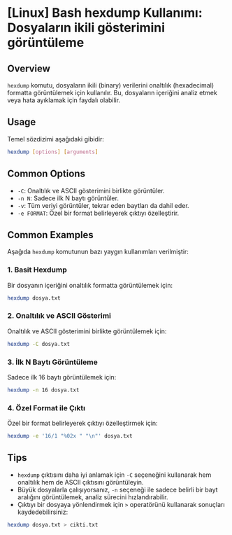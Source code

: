 # [Linux] Bash hexdump Kullanımı: Dosyaların ikili gösterimini görüntüleme

## Overview
`hexdump` komutu, dosyaların ikili (binary) verilerini onaltılık (hexadecimal) formatta görüntülemek için kullanılır. Bu, dosyaların içeriğini analiz etmek veya hata ayıklamak için faydalı olabilir.

## Usage
Temel sözdizimi aşağıdaki gibidir:
```bash
hexdump [options] [arguments]
```

## Common Options
- `-C`: Onaltılık ve ASCII gösterimini birlikte görüntüler.
- `-n N`: Sadece ilk N baytı görüntüler.
- `-v`: Tüm veriyi görüntüler, tekrar eden baytları da dahil eder.
- `-e FORMAT`: Özel bir format belirleyerek çıktıyı özelleştirir.

## Common Examples
Aşağıda `hexdump` komutunun bazı yaygın kullanımları verilmiştir:

### 1. Basit Hexdump
Bir dosyanın içeriğini onaltılık formatta görüntülemek için:
```bash
hexdump dosya.txt
```

### 2. Onaltılık ve ASCII Gösterimi
Onaltılık ve ASCII gösterimini birlikte görüntülemek için:
```bash
hexdump -C dosya.txt
```

### 3. İlk N Baytı Görüntüleme
Sadece ilk 16 baytı görüntülemek için:
```bash
hexdump -n 16 dosya.txt
```

### 4. Özel Format ile Çıktı
Özel bir format belirleyerek çıktıyı özelleştirmek için:
```bash
hexdump -e '16/1 "%02x " "\n"' dosya.txt
```

## Tips
- `hexdump` çıktısını daha iyi anlamak için `-C` seçeneğini kullanarak hem onaltılık hem de ASCII çıktısını görüntüleyin.
- Büyük dosyalarla çalışıyorsanız, `-n` seçeneği ile sadece belirli bir bayt aralığını görüntülemek, analiz sürecini hızlandırabilir.
- Çıktıyı bir dosyaya yönlendirmek için `>` operatörünü kullanarak sonuçları kaydedebilirsiniz:
```bash
hexdump dosya.txt > cikti.txt
```